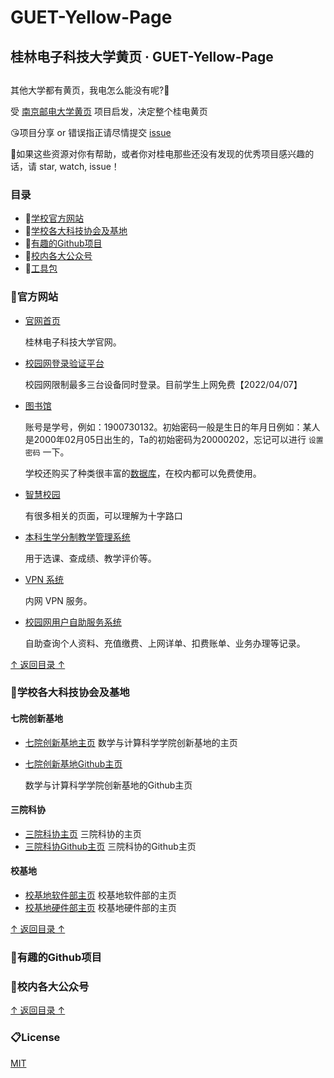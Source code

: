 #  GUET-Yellow-Page
## 桂林电子科技大学黄页 · GUET-Yellow-Page

## 
其他大学都有黄页，我电怎么能没有呢?🎃

受 [南京邮电大学黄页](https://github.com/Wonz5130/NJUPT-Yellow-Page) 项目启发，决定整个桂电黄页

😘项目分享 or 错误指正请尽情提交 [issue](https://github.com/seven-innovation-base/GUET-Yellow-Page/issues)

👏如果这些资源对你有帮助，或者你对桂电那些还没有发现的优秀项目感兴趣的话，请 star, watch, issue！

### <span id="0">目录</span>

- 🥑[学校官方网站](#1)
- 🍐[学校各大科技协会及基地](#2)
- 🍏[有趣的Github项目](#3)
- 🍊[校内各大公众号](#4)
- 🍉[工具包](#5)

### <span id="1">🥑官方网站</span>

* [官网首页](https://www.guet.edu.cn/)

  桂林电子科技大学官网。

* [校园网登录验证平台](http://10.0.1.5/)

  校园网限制最多三台设备同时登录。目前学生上网免费【2022/04/07】


* [图书馆](https://www.guet.edu.cn/lib/)

  账号是学号，例如：1900730132。初始密码一般是生日的年月日例如：某人是2000年02月05日出生的，Ta的初始密码为20000202，忘记可以进行 `设置密码` 一下。

  学校还购买了种类很丰富的[数据库]()，在校内都可以免费使用。

* [智慧校园](http://icampus.guet.edu.cn/CampusPortal)

  有很多相关的页面，可以理解为十字路口

* [本科生学分制教学管理系统](https://bkjw.guet.edu.cn/)

  用于选课、查成绩、教学评价等。


* [VPN 系统](https://cas.guet.edu.cn/)

  内网 VPN 服务。


* [校园网用户自助服务系统](http://10.0.1.26:8080/Self/login/?302=LI)

  自助查询个人资料、充值缴费、上网详单、扣费账单、业务办理等记录。

[↑ 返回目录 ↑](#0)

### <span id="2">🍐学校各大科技协会及基地</sapn>

#### 七院创新基地
* [七院创新基地主页](七院创新基地.cn)
  数学与计算科学学院创新基地的主页
* [七院创新基地Github主页](https://github.com/seven-innovation-base)

  数学与计算科学学院创新基地的Github主页

#### 三院科协
* [三院科协主页](https://hello.kexie.space/)
  三院科协的主页
* [三院科协Github主页](https://github.com/sanyuankexie)
  三院科协的Github主页

#### 校基地
* [校基地软件部主页](https://csd.guet.ltd/)
  校基地软件部的主页
* [校基地硬件部主页](https://sctc.guet.one/hardware/)
  校基地硬件部的主页

[↑ 返回目录 ↑](#0)

### <span id="3">🍏有趣的Github项目</span>


### <span id="4">🍊校内各大公众号</span>


[↑ 返回目录 ↑](#0)


### 📋License

[MIT](https://github.com/Wonz5130/NJUPT-Yellow-Pages/blob/master/LICENSE)